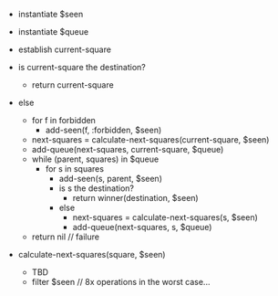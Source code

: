 - instantiate $seen
- instantiate $queue

- establish current-square
- is current-square the destination?
  - return current-square
- else
  - for f in forbidden
    - add-seen(f, :forbidden, $seen)
  - next-squares = calculate-next-squares(current-square, $seen)
  - add-queue(next-squares, current-square, $queue)
  - while (parent, squares) in $queue
    - for s in squares
      - add-seen(s, parent, $seen)
      - is s the destination?
        - return winner(destination, $seen)
      - else
        - next-squares = calculate-next-squares(s, $seen)
        - add-queue(next-squares, s, $queue)
  - return nil // failure

- calculate-next-squares(square, $seen)
  - TBD
  - filter $seen // 8x operations in the worst case...
